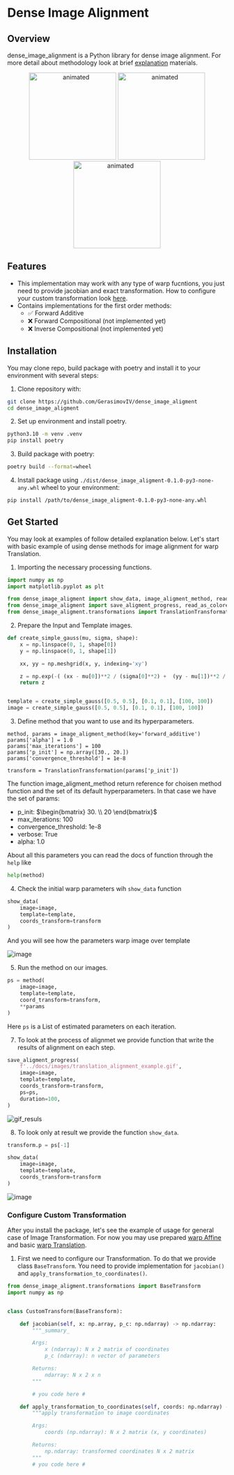 # Dense Image Alignment

<!-- [![PyPI Version](https://img.shields.io/pypi/v/your-package-name.svg)](https://pypi.org/project/your-package-name/) -->
<!-- [![License](https://img.shields.io/badge/License-MIT-blue.svg)](https://opensource.org/licenses/MIT) -->

## Overview

dense_image_alignment is a Python library for dense image alignment. For more detail about methodology look at brief [explanation](./docs/materials/Image_Alignment_Dense_methods.pdf) materials.

<!-- ![Image Alignment Example](docs/images/example_alignment.png) -->
<div class="row">
    <p align="center">
        <img src="./docs/images/translation_alignment_example.gif" alt="animated" width="200" />
        <img src="./docs/images/affine_alignment_example.gif" alt="animated" width="200" />
        <img src="./docs/images/progress_example.gif" alt="animated" width="200" />
    </p>
</div>


## Features

- This implementation may work with any type of warp fucntions, you just need to provide jacobian and exact transformation. How to configure your custom transformation look [here](#configure-custom-transformation).
- Contains implementations for the first order methods:
    - ✅ Forward Additive
    - ❌ Forward Compositional (not implemented yet)
    - ❌ Inverse Compositional (not implemented yet)

## Installation

You may clone repo, build package with poetry and install it to your environment with several steps:

1. Clone repository with:
```bash
git clone https://github.com/GerasimovIV/dense_image_aligment
cd dense_image_aligment
```

2. Set up environment and install poetry.
```bash
python3.10 -m venv .venv
pip install poetry
```

3. Build package with poetry:

```bash
poetry build --format=wheel
```

4. Install package using `./dist/dense_image_aligment-0.1.0-py3-none-any.whl` wheel to your environment:
```bash
pip install /path/to/dense_image_aligment-0.1.0-py3-none-any.whl
```

## Get Started

You may look at examples of follow detailed explanation below. Let's start with basic example of using dense methods for image alignment for warp Translation.

1. Importing the necessary processing functions.

```python
import numpy as np
import matplotlib.pyplot as plt

from dense_image_aligment import show_data, image_aligment_method, read_as_grayscale
from dense_image_aligment import save_aligment_progress, read_as_colored, show_data
from dense_image_aligment.transformations import TranslationTransformation
```

2. Prepare the Input and Template images.

```python
def create_simple_gauss(mu, sigma, shape):
    x = np.linspace(0, 1, shape[0])
    y = np.linspace(0, 1, shape[1])

    xx, yy = np.meshgrid(x, y, indexing='xy')

    z = np.exp(-( (xx - mu[0])**2 / (sigma[0]**2) +  (yy - mu[1])**2 / (sigma[1]**2)) / 2) / (np.sqrt(sigma[0]**2 + sigma[1]**2) * np.sqrt(2 * np.pi))
    return z


template = create_simple_gauss([0.5, 0.5], [0.1, 0.1], [100, 100])
image = create_simple_gauss([0.5, 0.5], [0.1, 0.1], [100, 100])

```

3. Define method that you want to use and its hyperparameters.

```python3
method, params = image_aligment_method(key='forward_additive')
params['alpha'] = 1.0
params['max_iterations'] = 100
params['p_init'] = np.array([30., 20.])
params['convergence_threshold'] = 1e-8

transform = TranslationTransformation(params['p_init'])
```

The function image_aligment_method return reference for choisen method function and the set of its default hyperparameters. In that case we have the set of params:

- p_init:
$`\begin{bmatrix} 30. \\ 20 \end{bmatrix}`$
- max_iterations: 100
- convergence_threshold: 1e-8
- verbose: True
- alpha: 1.0

About all this parameters you can read the docs of function through the `help` like

```python
help(method)
```

4. Check the initial warp parameters wih `show_data` function

```python
show_data(
    image=image,
    template=template,
    coords_transform=transform
)
```

And you will see how the parameters warp image over template

![image](./docs/images/example_init_p.png)

5. Run the method on our images.

```python
ps = method(
    image=image,
    template=template,
    coord_transform=transform,
    **params
)
```

Here `ps` is a List of estimated parameters on each iteration.

7. To look at the process of alignmet we provide function that write the results of alignment on each step.

```python
save_aligment_progress(
    f'../docs/images/translation_alignment_example.gif',
    image=image,
    template=template,
    coords_transform=transform,
    ps=ps,
    duration=100,
)
```
![gif_resuls](./docs/images/translation_alignment_example.gif)

8. To look only at result we provide the function `show_data`.

```python
transform.p = ps[-1]

show_data(
    image=image,
    template=template,
    coords_transform=transform
)
```

![image](./docs/images/output_example_result.png)


### Configure Custom Transformation

After you install the package, let's see the example of usage for general case of Image Transformation. For now you may use prepared [warp Affine](./notebooks/TranslationExample.ipynb) and basic [warp Translation](./notebooks/TranslationExample.ipynb).

1. First we need to configure our Transformation. To do that we provide class `BaseTransform`. You need to provide implementation for `jacobian()` and `apply_transformation_to_coordinates()`.

```python
from dense_image_aligment.transformations import BaseTransform
import numpy as np


class CustomTransform(BaseTransform):

    def jacobian(self, x: np.array, p_c: np.ndarray) -> np.ndarray:
        """_summary_

        Args:
            x (ndarray): N x 2 matrix of coordinates
            p_c (ndarray): n vector of parameters

        Returns:
            ndarray: N x 2 x n
        """

        # you code here #

    def apply_transformation_to_coordinates(self, coords: np.ndarray) -> np.ndarray:
        """apply transformation to image coordinates

        Args:
            coords (np.ndarray): N x 2 matrix (x, y coordinates)

        Returns:
            np.ndarray: transformed coordinates N x 2 matrix
        """
        # you code here #

```

